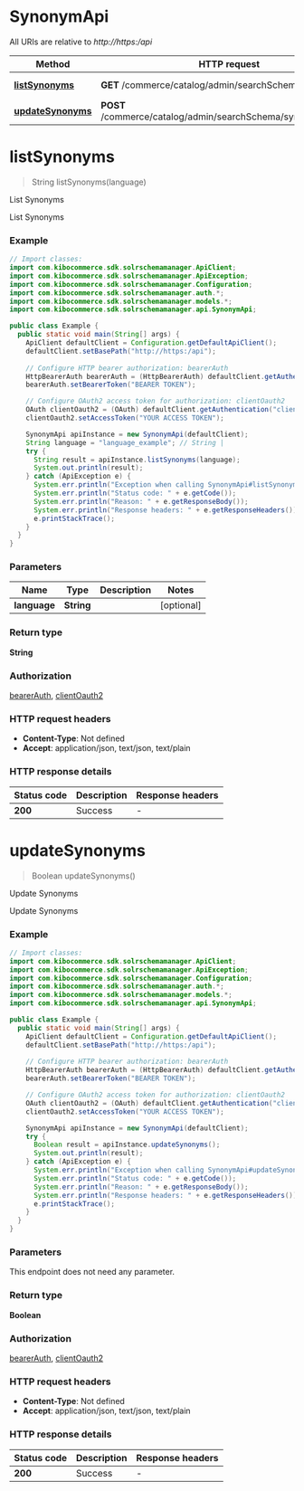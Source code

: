 # SynonymApi

All URIs are relative to *http://https:/api*

| Method | HTTP request | Description |
|------------- | ------------- | -------------|
| [**listSynonyms**](SynonymApi.md#listSynonyms) | **GET** /commerce/catalog/admin/searchSchema/synonyms | List Synonyms |
| [**updateSynonyms**](SynonymApi.md#updateSynonyms) | **POST** /commerce/catalog/admin/searchSchema/synonyms/reload | Update Synonyms |


<a name="listSynonyms"></a>
# **listSynonyms**
> String listSynonyms(language)

List Synonyms

List Synonyms

### Example
```java
// Import classes:
import com.kibocommerce.sdk.solrschemamanager.ApiClient;
import com.kibocommerce.sdk.solrschemamanager.ApiException;
import com.kibocommerce.sdk.solrschemamanager.Configuration;
import com.kibocommerce.sdk.solrschemamanager.auth.*;
import com.kibocommerce.sdk.solrschemamanager.models.*;
import com.kibocommerce.sdk.solrschemamanager.api.SynonymApi;

public class Example {
  public static void main(String[] args) {
    ApiClient defaultClient = Configuration.getDefaultApiClient();
    defaultClient.setBasePath("http://https:/api");
    
    // Configure HTTP bearer authorization: bearerAuth
    HttpBearerAuth bearerAuth = (HttpBearerAuth) defaultClient.getAuthentication("bearerAuth");
    bearerAuth.setBearerToken("BEARER TOKEN");

    // Configure OAuth2 access token for authorization: clientOauth2
    OAuth clientOauth2 = (OAuth) defaultClient.getAuthentication("clientOauth2");
    clientOauth2.setAccessToken("YOUR ACCESS TOKEN");

    SynonymApi apiInstance = new SynonymApi(defaultClient);
    String language = "language_example"; // String | 
    try {
      String result = apiInstance.listSynonyms(language);
      System.out.println(result);
    } catch (ApiException e) {
      System.err.println("Exception when calling SynonymApi#listSynonyms");
      System.err.println("Status code: " + e.getCode());
      System.err.println("Reason: " + e.getResponseBody());
      System.err.println("Response headers: " + e.getResponseHeaders());
      e.printStackTrace();
    }
  }
}
```

### Parameters

| Name | Type | Description  | Notes |
|------------- | ------------- | ------------- | -------------|
| **language** | **String**|  | [optional] |

### Return type

**String**

### Authorization

[bearerAuth](../README.md#bearerAuth), [clientOauth2](../README.md#clientOauth2)

### HTTP request headers

 - **Content-Type**: Not defined
 - **Accept**: application/json, text/json, text/plain

### HTTP response details
| Status code | Description | Response headers |
|-------------|-------------|------------------|
| **200** | Success |  -  |

<a name="updateSynonyms"></a>
# **updateSynonyms**
> Boolean updateSynonyms()

Update Synonyms

Update Synonyms

### Example
```java
// Import classes:
import com.kibocommerce.sdk.solrschemamanager.ApiClient;
import com.kibocommerce.sdk.solrschemamanager.ApiException;
import com.kibocommerce.sdk.solrschemamanager.Configuration;
import com.kibocommerce.sdk.solrschemamanager.auth.*;
import com.kibocommerce.sdk.solrschemamanager.models.*;
import com.kibocommerce.sdk.solrschemamanager.api.SynonymApi;

public class Example {
  public static void main(String[] args) {
    ApiClient defaultClient = Configuration.getDefaultApiClient();
    defaultClient.setBasePath("http://https:/api");
    
    // Configure HTTP bearer authorization: bearerAuth
    HttpBearerAuth bearerAuth = (HttpBearerAuth) defaultClient.getAuthentication("bearerAuth");
    bearerAuth.setBearerToken("BEARER TOKEN");

    // Configure OAuth2 access token for authorization: clientOauth2
    OAuth clientOauth2 = (OAuth) defaultClient.getAuthentication("clientOauth2");
    clientOauth2.setAccessToken("YOUR ACCESS TOKEN");

    SynonymApi apiInstance = new SynonymApi(defaultClient);
    try {
      Boolean result = apiInstance.updateSynonyms();
      System.out.println(result);
    } catch (ApiException e) {
      System.err.println("Exception when calling SynonymApi#updateSynonyms");
      System.err.println("Status code: " + e.getCode());
      System.err.println("Reason: " + e.getResponseBody());
      System.err.println("Response headers: " + e.getResponseHeaders());
      e.printStackTrace();
    }
  }
}
```

### Parameters
This endpoint does not need any parameter.

### Return type

**Boolean**

### Authorization

[bearerAuth](../README.md#bearerAuth), [clientOauth2](../README.md#clientOauth2)

### HTTP request headers

 - **Content-Type**: Not defined
 - **Accept**: application/json, text/json, text/plain

### HTTP response details
| Status code | Description | Response headers |
|-------------|-------------|------------------|
| **200** | Success |  -  |

